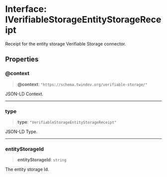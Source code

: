 # Interface: IVerifiableStorageEntityStorageReceipt

Receipt for the entity storage Verifiable Storage connector.

## Properties

### @context

> **@context**: `"https://schema.twindev.org/verifiable-storage/"`

JSON-LD Context.

***

### type

> **type**: `"VerifiableStorageEntityStorageReceipt"`

JSON-LD Type.

***

### entityStorageId

> **entityStorageId**: `string`

The entity storage Id.
